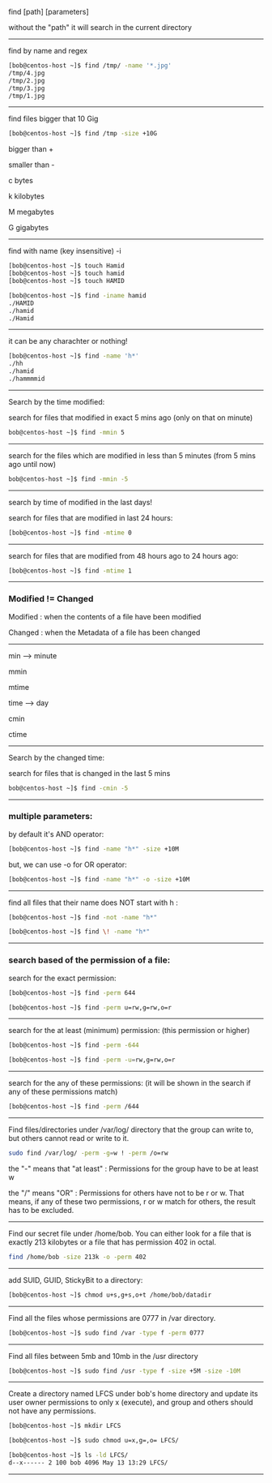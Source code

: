 

find [path] [parameters]

without the "path" it will search in the current directory


________________________________________________________________________________________________



find by name and regex

```bash
[bob@centos-host ~]$ find /tmp/ -name '*.jpg'
/tmp/4.jpg
/tmp/2.jpg
/tmp/3.jpg
/tmp/1.jpg
```

________________________________________________________________________________________________


find files bigger that 10 Gig

```bash
[bob@centos-host ~]$ find /tmp -size +10G
```

   bigger than  +
   
   smaller than -

c   bytes

k   kilobytes

M   megabytes

G   gigabytes

________________________________________________________________________________________________


find with name (key insensitive) -i

```bash
[bob@centos-host ~]$ touch Hamid
[bob@centos-host ~]$ touch hamid
[bob@centos-host ~]$ touch HAMID

[bob@centos-host ~]$ find -iname hamid
./HAMID
./hamid
./Hamid
```

________________________________________________________________________________________________


it can be any charachter or nothing!

```bash
[bob@centos-host ~]$ find -name 'h*'
./hh
./hamid
./hammmmid
```

________________________________________________________________________________________________


Search by the time modified:

search for files that modified in exact 5 mins ago (only on that on minute)

```bash
bob@centos-host ~]$ find -mmin 5
```

________________________________________________________________________________________________


search for the files which are modified in less than 5 minutes (from 5 mins ago until now)

```bash
bob@centos-host ~]$ find -mmin -5
```

________________________________________________________________________________________________


search by time of modified in the last days!

search for files that are modified in last 24 hours:

```bash
[bob@centos-host ~]$ find -mtime 0
```

________________________________________________________________________________________________



search for files that are modified from 48 hours ago to 24 hours ago:

```bash
[bob@centos-host ~]$ find -mtime 1
```

________________________________________________________________________________________________


### Modified != Changed 

Modified : when the contents of a file have been modified

Changed :  when the Metadata of a file has been changed



----------


min --> minute

mmin

mtime



time --> day

cmin

ctime


________________________________________________________________________________________________



Search by the changed time:

search for files that is changed in the last 5 mins

```bash
bob@centos-host ~]$ find -cmin -5
```

________________________________________________________________________________________________


### multiple parameters:

by default it's AND operator:

```bash
[bob@centos-host ~]$ find -name "h*" -size +10M
```

but, we can use  -o   for OR operator:

```bash
[bob@centos-host ~]$ find -name "h*" -o -size +10M
```


________________________________________________________________________________________________


find all files that their name does NOT start with h :

```bash
[bob@centos-host ~]$ find -not -name "h*"
```

```bash
[bob@centos-host ~]$ find \! -name "h*"
```

________________________________________________________________________________________________


### search based of the permission of a file:

search for the exact permission:

```bash
[bob@centos-host ~]$ find -perm 644
```

```bash
[bob@centos-host ~]$ find -perm u=rw,g=rw,o=r
```

________________________________________________________________________________________________


search for the at least (minimum) permission: (this permission or higher)

```bash
[bob@centos-host ~]$ find -perm -644
```


```bash
[bob@centos-host ~]$ find -perm -u=rw,g=rw,o=r
```


________________________________________________________________________________________________


search for the any of these permissions: (it will be shown in the search if any of these permissions match)

```bash
[bob@centos-host ~]$ find -perm /644
```

________________________________________________________________________________________________


Find files/directories under /var/log/ directory that the group can write to, but others cannot read or write to it. 


```bash
sudo find /var/log/ -perm -g=w ! -perm /o=rw
```

the "-" means that "at least" : Permissions for the group have to be at least w

the "/" means "OR" : Permissions for others have not to be r or w. That means, if any of these two permissions, r or w match for others, the result has to be excluded.

________________________________________________________________________________________________


Find our secret file under /home/bob. You can either look for a file that is exactly 213 kilobytes or a file that has permission 402 in octal.

```bash
find /home/bob -size 213k -o -perm 402
```

________________________________________________________________________________________________


add SUID, GUID, StickyBit to a directory:

```bash
[bob@centos-host ~]$ chmod u+s,g+s,o+t /home/bob/datadir
```

________________________________________________________________________________________________


Find all the files whose permissions are 0777 in /var directory.

```bash
[bob@centos-host ~]$ sudo find /var -type f -perm 0777 
```

________________________________________________________________________________________________


Find all files between 5mb and 10mb in the /usr directory

```bash
[bob@centos-host ~]$ sudo find /usr -type f -size +5M -size -10M
```

________________________________________________________________________________________________


Create a directory named LFCS under bob's home directory and update its user owner permissions to only x (execute),
and group and others should not have any permissions.

```bash
[bob@centos-host ~]$ mkdir LFCS

[bob@centos-host ~]$ sudo chmod u=x,g=,o= LFCS/

[bob@centos-host ~]$ ls -ld LFCS/
d--x------ 2 100 bob 4096 May 13 13:29 LFCS/
```

________________________________________________________________________________________________
